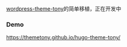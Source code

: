 [wordpress-theme-tony](https://github.com/ThemeTony/wordpress-theme-tony)的简单移植，正在开发中

### Demo

<https://themetony.github.io/hugo-theme-tony/>